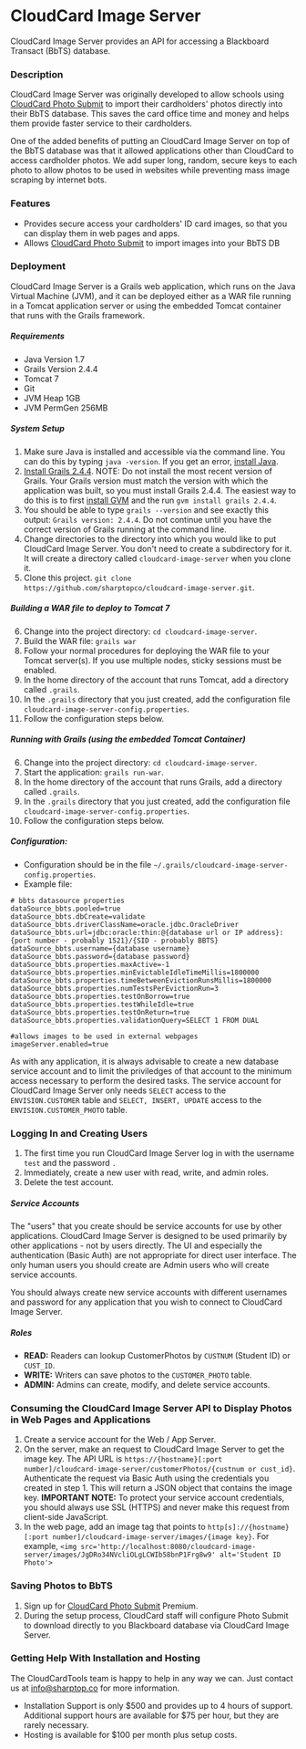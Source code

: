 # CloudCard Image Server

CloudCard Image Server provides an API for accessing a Blackboard Transact (BbTS) database.

### Description
CloudCard Image Server was originally developed to allow schools using [CloudCard Photo Submit](http://start.cloudcardtools.com) to import their cardholders' photos directly into their BbTS database. This saves the card office time and money and helps them provide faster service to their cardholders.

One of the added benefits of putting an CloudCard Image Server on top of the BbTS database was that it allowed applications other than CloudCard to access cardholder photos. We add super long, random, secure keys to each photo to allow photos to be used in websites while preventing mass image scraping by internet bots. 

### Features
- Provides secure access your cardholders' ID card images, so that you can display them in web pages and apps.
- Allows [CloudCard Photo Submit](http://start.cloudcardtools.com) to import images into your BbTS DB

### Deployment
CloudCard Image Server is a Grails web application, which runs on the Java Virtual Machine (JVM), and it can be deployed either as a WAR file running in a Tomcat application server or using the embedded Tomcat container that runs with the Grails framework.

##### Requirements
- Java Version 1.7
- Grails Version 2.4.4
- Tomcat 7
- Git
- JVM Heap 1GB
- JVM PermGen 256MB

##### System Setup
1. Make sure Java is installed and accessible via the command line. You can do this by typing `java -version`. If you get an error, [install Java](http://docs.oracle.com/javase/7/docs/webnotes/install/).
2. [Install Grails 2.4.4](https://grails.org/download.html). NOTE: Do not install the most recent version of Grails.  Your Grails version must match the version with which the application was built, so you must install Grails 2.4.4.  The easiest way to do this is to first [install GVM](http://gvmtool.net/) and the run `gvm install grails 2.4.4`.
3. You should be able to type `grails --version` and see exactly this output: `Grails version: 2.4.4`.  Do not continue until you have the correct version of Grails running at the command line.
4. Change directories to the directory into which you would like to put CloudCard Image Server.  You don't need to create a subdirectory for it.  It will create a directory called `cloudcard-image-server` when you clone it.
5. Clone this project. `git clone https://github.com/sharptopco/cloudcard-image-server.git`.

##### Building a WAR file to deploy to Tomcat 7
6. Change into the project directory: `cd cloudcard-image-server`.
7. Build the WAR file: `grails war`
8. Follow your normal procedures for deploying the WAR file to your Tomcat server(s).  If you use multiple nodes, sticky sessions must be enabled.
9. In the home directory of the account that runs Tomcat, add a directory called `.grails`.
10. In the `.grails` directory that you just created, add the configuration file `cloudcard-image-server-config.properties`.
11. Follow the configuration steps below.

##### Running with Grails (using the embedded Tomcat Container)
6. Change into the project directory: `cd cloudcard-image-server`.
7. Start the application: `grails run-war`.
8. In the home directory of the account that runs Grails, add a directory called `.grails`.
9. In the `.grails` directory that you just created, add the configuration file `cloudcard-image-server-config.properties`.
10. Follow the configuration steps below.

##### Configuration:
- Configuration should be in the file `~/.grails/cloudcard-image-server-config.properties`.
- Example file:

```
# bbts datasource properties
dataSource_bbts.pooled=true
dataSource_bbts.dbCreate=validate
dataSource_bbts.driverClassName=oracle.jdbc.OracleDriver
dataSource_bbts.url=jdbc:oracle:thin:@{database url or IP address}:{port number - probably 1521}/{SID - probably BBTS}
dataSource_bbts.username={database username}
dataSource_bbts.password={database password}
dataSource_bbts.properties.maxActive=-1
dataSource_bbts.properties.minEvictableIdleTimeMillis=1800000
dataSource_bbts.properties.timeBetweenEvictionRunsMillis=1800000
dataSource_bbts.properties.numTestsPerEvictionRun=3
dataSource_bbts.properties.testOnBorrow=true
dataSource_bbts.properties.testWhileIdle=true
dataSource_bbts.properties.testOnReturn=true
dataSource_bbts.properties.validationQuery=SELECT 1 FROM DUAL

#allows images to be used in external webpages
imageServer.enabled=true
```
As with any application, it is always advisable to create a new database service account and to limit the priviledges of that account to the minimum access necessary to perform the desired tasks.  The service account for CloudCard Image Server only needs `SELECT` access to the `ENVISION.CUSTOMER` table and `SELECT, INSERT, UPDATE` access to the `ENVISION.CUSTOMER_PHOTO` table.

### Logging In and Creating Users
1. The first time you run CloudCard Image Server log in with the username `test` and the password `.`
2. Immediately, create a new user with read, write, and admin roles.
3. Delete the test account.

##### Service Accounts
The "users" that you create should be service accounts for use by other applications.  CloudCard Image Server is designed to be used primarily by other applications - not by users directly.  The UI and especially the authentication (Basic Auth) are not appropriate for direct user interface.  The only human users you should create are Admin users who will create service accounts.

You should always create new service accounts with different usernames and password for any application that you wish to connect to CloudCard Image Server.

##### Roles
- **READ:** Readers can lookup CustomerPhotos by `CUSTNUM` (Student ID) or `CUST_ID`.
- **WRITE:** Writers can save photos to the `CUSTOMER_PHOTO` table.
- **ADMIN:** Admins can create, modify, and delete service accounts.

### Consuming the CloudCard Image Server API to Display Photos in Web Pages and Applications
1. Create a service account for the Web / App Server.
2. On the server, make an request to CloudCard Image Server to get the image key. The API URL is `https://{hostname}[:port number]/cloudcard-image-server/customerPhotos/{custnum or cust_id}`. Authenticate the request via Basic Auth using the credentials you created in step 1. This will return a JSON object that contains the image key. **IMPORTANT NOTE:** To protect your service account credentials, you should always use SSL (HTTPS) and never make this request from client-side JavaScript.
3. In the web page, add an image tag that points to `http[s]://{hostname}[:port number]/cloudcard-image-server/images/{image key}`. For example, `<img src='http://localhost:8080/cloudcard-image-server/images/JgDRo34NVcliOLgLCWIb58bnP1Frg8w9' alt='Student ID Photo'>`

### Saving Photos to BbTS
1. Sign up for [CloudCard Photo Submit](http://start.cloudcardtools.com) Premium.
2. During the setup process, CloudCard staff will configure Photo Submit to download directly to you Blackboard database via CloudCard Image Server.

### Getting Help With Installation and Hosting
The CloudCardTools team is happy to help in any way we can.  Just contact us at [info@sharptop.co](mailto:info@sharptop.co) for more information.
- Installation Support is only $500 and provides up to 4 hours of support.  Additional support hours are available for $75 per hour, but they are rarely necessary.
- Hosting is available for $100 per month plus setup costs.
